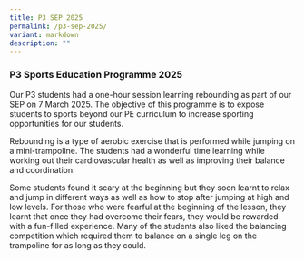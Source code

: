 ```yaml
---
title: P3 SEP 2025
permalink: /p3-sep-2025/
variant: markdown
description: ""
---
```

### **P3 Sports Education Programme 2025**

Our P3 students had a one-hour session learning rebounding as part of our SEP on 7 March 2025. The objective of this programme is to expose students to sports beyond our PE curriculum to increase sporting opportunities for our students.

Rebounding is a type of aerobic exercise that is performed while jumping on a mini-trampoline. The students had a wonderful time learning while working out their cardiovascular health as well as improving their balance and coordination.

Some students found it scary at the beginning but they soon learnt to relax and jump in different ways as well as how to stop after jumping at high and low levels. For those who were fearful at the beginning of the lesson, they learnt that once they had overcome their fears, they would be rewarded with a fun-filled experience. Many of the students also liked the balancing competition which required them to balance on a single leg on the trampoline for as long as they could.